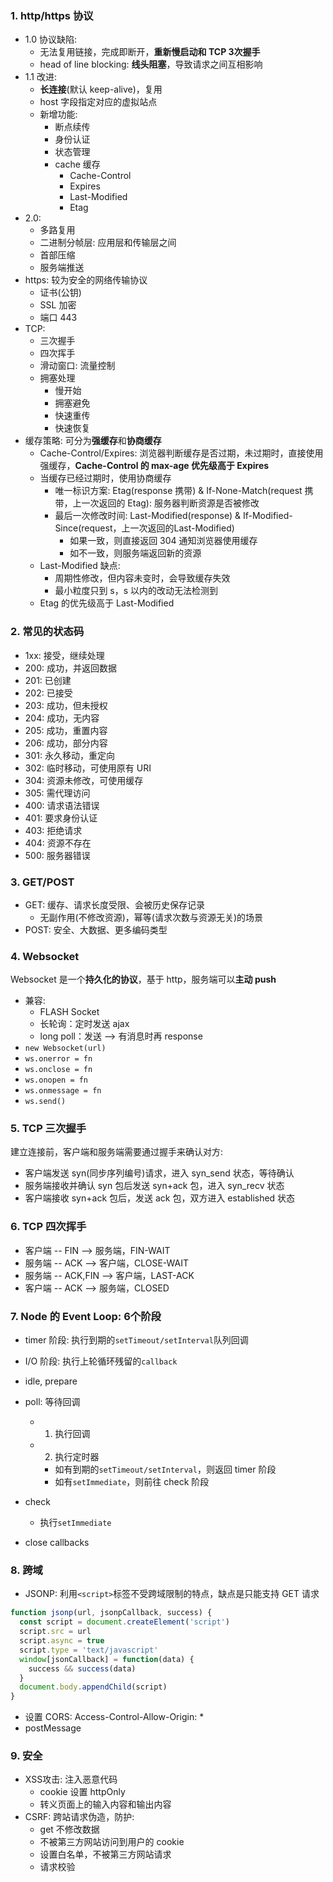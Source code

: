 ### 1. http/https 协议

* 1.0 协议缺陷:
  * 无法复用链接，完成即断开，**重新慢启动和 TCP 3次握手**
  * head of line blocking: **线头阻塞**，导致请求之间互相影响
* 1.1 改进:
  * **长连接**(默认 keep-alive)，复用
  * host 字段指定对应的虚拟站点
  * 新增功能:
    * 断点续传
    * 身份认证
    * 状态管理
    * cache 缓存
      * Cache-Control
      * Expires
      * Last-Modified
      * Etag
* 2.0:
  * 多路复用
  * 二进制分帧层: 应用层和传输层之间
  * 首部压缩
  * 服务端推送
* https: 较为安全的网络传输协议
  * 证书(公钥)
  * SSL 加密
  * 端口 443
* TCP: 
  * 三次握手
  * 四次挥手
  * 滑动窗口: 流量控制
  * 拥塞处理
    * 慢开始
    * 拥塞避免
    * 快速重传
    * 快速恢复
* 缓存策略: 可分为**强缓存**和**协商缓存**
  * Cache-Control/Expires: 浏览器判断缓存是否过期，未过期时，直接使用强缓存，**Cache-Control 的 max-age 优先级高于 Expires**
  * 当缓存已经过期时，使用协商缓存
    * 唯一标识方案: Etag(response 携带) & If-None-Match(request 携带，上一次返回的 Etag): 服务器判断资源是否被修改
    * 最后一次修改时间: Last-Modified(response) & If-Modified-Since(request，上一次返回的Last-Modified)
      * 如果一致，则直接返回 304 通知浏览器使用缓存
      * 如不一致，则服务端返回新的资源
  * Last-Modified 缺点: 
    * 周期性修改，但内容未变时，会导致缓存失效
    * 最小粒度只到 s，s 以内的改动无法检测到
  * Etag 的优先级高于 Last-Modified

### 2. 常见的状态码

* 1xx: 接受，继续处理
* 200: 成功，并返回数据
* 201: 已创建
* 202: 已接受
* 203: 成功，但未授权
* 204: 成功，无内容
* 205: 成功，重置内容
* 206: 成功，部分内容
* 301: 永久移动，重定向
* 302: 临时移动，可使用原有 URI
* 304: 资源未修改，可使用缓存
* 305: 需代理访问
* 400: 请求语法错误
* 401: 要求身份认证
* 403: 拒绝请求
* 404: 资源不存在
* 500: 服务器错误

### 3. GET/POST

* GET: 缓存、请求长度受限、会被历史保存记录
  * 无副作用(不修改资源)，幂等(请求次数与资源无关)的场景
* POST:  安全、大数据、更多编码类型

### 4. Websocket

Websocket 是一个**持久化的协议**，基于 http，服务端可以**主动 push**

* 兼容:
  * FLASH Socket
  * 长轮询：定时发送 ajax
  * long poll：发送 --> 有消息时再 response
* `new Websocket(url)`
* `ws.onerror = fn`
* `ws.onclose = fn`
* `ws.onopen = fn`
* `ws.onmessage = fn`
* `ws.send()`

### 5. TCP 三次握手

建立连接前，客户端和服务端需要通过握手来确认对方:

* 客户端发送 syn(同步序列编号)请求，进入 syn_send 状态，等待确认
* 服务端接收并确认 syn 包后发送 syn+ack 包，进入 syn_recv 状态
* 客户端接收 syn+ack 包后，发送 ack 包，双方进入 established 状态

### 6. TCP 四次挥手

* 客户端 -- FIN --> 服务端，FIN-WAIT
* 服务端 -- ACK --> 客户端，CLOSE-WAIT
* 服务端 -- ACK,FIN --> 客户端，LAST-ACK
* 客户端 -- ACK --> 服务端，CLOSED

### 7. Node 的 Event Loop: 6个阶段

* timer 阶段: 执行到期的`setTimeout/setInterval`队列回调

* I/O 阶段: 执行上轮循环残留的`callback`

* idle, prepare

* poll: 等待回调

  * 1. 执行回调

  * 2. 执行定时器

    * 如有到期的`setTimeout/setInterval`，则返回 timer 阶段
    * 如有`setImmediate`，则前往 check 阶段
  
* check

  * 执行`setImmediate`

* close callbacks

### 8. 跨域

* JSONP: 利用`<script>`标签不受跨域限制的特点，缺点是只能支持 GET 请求

```javascript
function jsonp(url, jsonpCallback, success) {
  const script = document.createElement('script')
  script.src = url
  script.async = true
  script.type = 'text/javascript'
  window[jsonCallback] = function(data) {
    success && success(data)
  }
  document.body.appendChild(script)
}
```

* 设置 CORS: Access-Control-Allow-Origin: *
* postMessage

### 9. 安全

* XSS攻击: 注入恶意代码
  * cookie 设置 httpOnly
  * 转义页面上的输入内容和输出内容
* CSRF: 跨站请求伪造，防护:
  * get 不修改数据
  * 不被第三方网站访问到用户的 cookie
  * 设置白名单，不被第三方网站请求
  * 请求校验




























